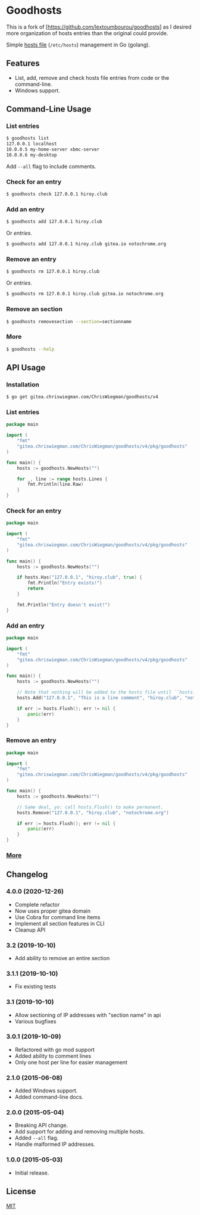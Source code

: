 # Goodhosts

This is a fork of [https://github.com/lextoumbourou/goodhosts] as I desired more organization of hosts entries than the original could provide.

Simple [hosts file](http://en.wikipedia.org/wiki/Hosts_%28file%29) (```/etc/hosts```) management in Go (golang).

## Features

* List, add, remove and check hosts file entries from code or the command-line.
* Windows support.

## Command-Line Usage

### List entries

```bash
$ goodhosts list
127.0.0.1 localhost
10.0.0.5 my-home-server xbmc-server
10.0.0.6 my-desktop
```

Add ```--all``` flag to include comments.

### Check for an entry

```bash
$ goodhosts check 127.0.0.1 hiroy.club
```

### Add an entry

```bash
$ goodhosts add 127.0.0.1 hiroy.club
```

Or *entries*.

```bash
$ goodhosts add 127.0.0.1 hiroy.club gitea.io notochrome.org
```

### Remove an entry

```bash
$ goodhosts rm 127.0.0.1 hiroy.club
```

Or *entries*.

```bash
$ goodhosts rm 127.0.0.1 hiroy.club gitea.io notochrome.org
```

### Remove an section

```bash
$ goodhosts removesection --section=sectionname
```

### More

```bash
$ goodhosts --help
```

## API Usage

### Installation

```bash
$ go get gitea.chriswiegman.com/ChrisWiegman/goodhosts/v4
```

### List entries

```go
package main

import (
    "fmt"
    "gitea.chriswiegman.com/ChrisWiegman/goodhosts/v4/pkg/goodhosts"
)

func main() {
    hosts := goodhosts.NewHosts("")

    for _, line := range hosts.Lines {
        fmt.Println(line.Raw)
    }
}
```

### Check for an entry

```go
package main

import (
    "fmt"
    "gitea.chriswiegman.com/ChrisWiegman/goodhosts/v4/pkg/goodhosts"
)

func main() {
    hosts := goodhosts.NewHosts("")

    if hosts.Has("127.0.0.1", "hiroy.club", true) {
        fmt.Println("Entry exists!")
        return
    }

    fmt.Println("Entry doesn't exist!")
}
```

### Add an entry

```go
package main

import (
    "fmt"
    "gitea.chriswiegman.com/ChrisWiegman/goodhosts/v4/pkg/goodhosts"
)

func main() {
    hosts := goodhosts.NewHosts("")

    // Note that nothing will be added to the hosts file until ``hosts.Flush`` is called.
    hosts.Add("127.0.0.1", "This is a line comment", "hiroy.club", "notochrome.org")

    if err := hosts.Flush(); err != nil {
        panic(err)
    }
}
```

### Remove an entry

```go
package main

import (
    "fmt"
    "gitea.chriswiegman.com/ChrisWiegman/goodhosts/v4/pkg/goodhosts"
)

func main() {
    hosts := goodhosts.NewHosts("")

    // Same deal, yo: call hosts.Flush() to make permanent.
    hosts.Remove("127.0.0.1", "hiroy.club", "notochrome.org")

    if err := hosts.Flush(); err != nil {
        panic(err)
    }
}
```

### [More](API.md)

## Changelog

### 4.0.0 (2020-12-26)

* Complete refactor
* Now uses proper gitea domain
* Use Cobra for command line items
* Implement all section features in CLI
* Cleanup API

### 3.2 (2019-10-10)

* Add ability to remove an entire section

### 3.1.1 (2019-10-10)

* Fix existing tests

### 3.1 (2019-10-10)

* Allow sectioning of IP addresses with "section name" in api
* Various bugfixes

### 3.0.1 (2019-10-09)

* Refactored with go mod support
* Added ability to comment lines
* Only one host per line for easier management

### 2.1.0 (2015-06-08)

* Added Windows support.
* Added command-line docs.

### 2.0.0 (2015-05-04)

* Breaking API change.
* Add support for adding and removing multiple hosts.
* Added ``--all`` flag.
* Handle malformed IP addresses.

### 1.0.0 (2015-05-03)

* Initial release.

## License

[MIT](LICENSE)
